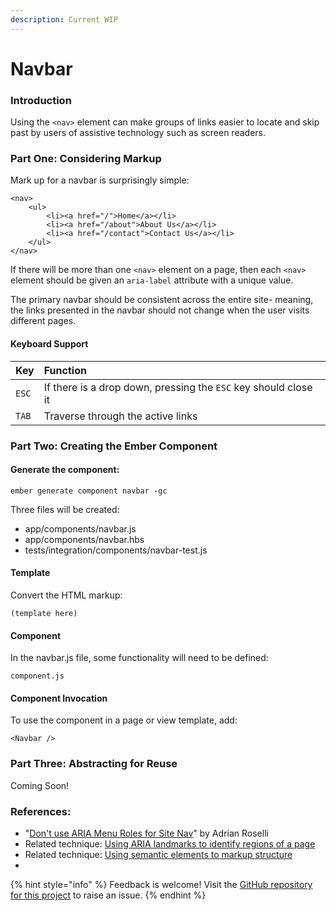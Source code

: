 ```yaml
---
description: Current WIP
---
```


# Navbar

### Introduction

Using the `<nav>` element can make groups of links easier to locate and skip past by users of assistive technology such as screen readers. 

### Part One: Considering Markup

Mark up for a navbar is surprisingly simple: 

```markup
<nav>
    <ul>
        <li><a href="/">Home</a></li>
        <li><a href="/about">About Us</a></li>
        <li><a href="/contact">Contact Us</a></li>
    </ul>
</nav>
```

If there will be more than one `<nav>` element on a page, then each `<nav>` element should be given an `aria-label` attribute with a unique value. 

The primary navbar should be consistent across the entire site- meaning, the links presented in the navbar should not change when the user visits different pages. 

#### Keyboard Support

| Key | Function |
| :--- | :--- |
| `ESC` | If there is a drop down, pressing the `ESC` key should close it |
| `TAB` | Traverse through the active links |

### Part Two: Creating the Ember Component

#### Generate the component: 

```text
ember generate component navbar -gc
```

Three files will be created:

* app/components/navbar.js
* app/components/navbar.hbs
* tests/integration/components/navbar-test.js

#### Template

Convert the HTML markup: 

```markup
(template here)
```

#### Component

In the navbar.js file, some functionality will need to be defined: 

```text
component.js
```

#### Component Invocation

To use the component in a page or view template, add: 

```text
<Navbar />
```

### Part Three: Abstracting for Reuse

Coming Soon! 

### References: 

* "[Don't use ARIA Menu Roles for Site Nav](http://adrianroselli.com/2017/10/dont-use-aria-menu-roles-for-site-nav.html)" by Adrian Roselli
* Related technique: [Using ARIA landmarks to identify regions of a page](http://www.w3.org/TR/WCAG20-TECHS/ARIA11.html)
* Related technique: [Using semantic elements to markup structure](http://www.w3.org/TR/2012/NOTE-WCAG20-TECHS-20120103/G115)
* 
{% hint style="info" %}
Feedback is welcome! Visit the [GitHub repository for this project](https://github.com/MelSumner/ember-component-patterns) to raise an issue.
{% endhint %}



